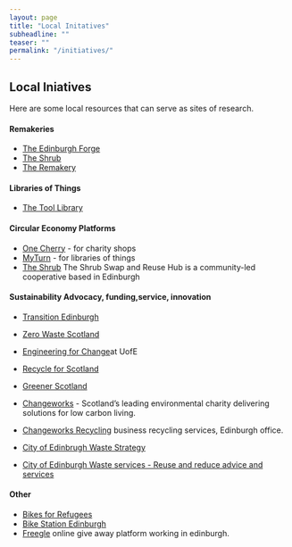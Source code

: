 ```yaml
---
layout: page
title: "Local Initatives"
subheadline: ""
teaser: ""
permalink: "/initiatives/"
---
```


## <a name="essential">Local Iniatives</a>

Here are some local resources that can serve as sites of research.

#### <a name="essential">Remakeries</a>

* [The Edinburgh Forge](https://edinburghforge.com)  
* [The Shrub](https://www.shrubcoop.org)
* [The Remakery](https://www.edinburghremakery.org.uk)

#### <a name="essential">Libraries of Things</a>

* [The Tool Library](https://edinburghtoollibrary.org.uk)

#### <a name="essential">Circular Economy Platforms</a>

* [One Cherry](https://onecherry.co.uk) - for charity shops
* [MyTurn](https://myturn.com) - for libraries of things
* [The Shrub](https://www.shrubcoop.org/)  The Shrub Swap and Reuse Hub is a community-led cooperative based in Edinburgh

#### <a name="essential">Sustainability Advocacy, funding,service, innovation</a>
* [Transition Edinburgh](https://transitionedinburgh.org.uk)
* [Zero Waste Scotland](http://www.zerowastescotland.org.uk)
* [Engineering for Change](https://www.facebook.com/Engineering4Change/)at UofE 
* [Recycle for Scotland](https://recycleforscotland.com/)
* [Greener Scotland](http://www.greenerscotland.org/)
* [Changeworks](https://www.changeworks.org.uk/) - Scotland’s leading environmental charity delivering solutions for low carbon living.
* [Changeworks Recycling](http://www.changeworksrecycling.co.uk/) business recycling services, Edinburgh office.
* [City of Edinbrugh Waste Strategy](http://www.edinburgh.gov.uk/info/20204/council_planning_framework/413/waste_strategies)

* [City of Edinburgh Waste services - Reuse and reduce advice and services](http://www.edinburgh.gov.uk/info/20001/bins_and_recycling/415/reduce_and_reuse_waste)

#### Other
* [Bikes for Refugees](http://www.bikesforrefugees.scot/)
* [Bike Station Edinburgh](https://thebikestation.org.uk/edinburgh/)
* [Freegle](https://www.ilovefreegle.org/) online give away platform working in edinburgh.
